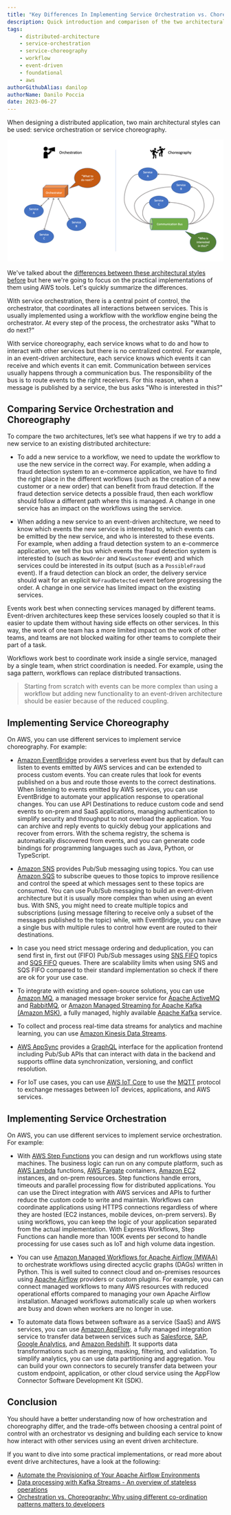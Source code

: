 ```yaml
---
title: "Key Differences In Implementing Service Orchestration vs. Choreography"
description: Quick introduction and comparison of the two architectural styles, service orchestration and service choreography, including an overview of possible implementations on AWS.
tags:
    - distributed-architecture
    - service-orchestration
    - service-choreography
    - workflow
    - event-driven
    - foundational
    - aws
authorGithubAlias: danilop
authorName: Danilo Poccia
date: 2023-06-27
---
```


When designing a distributed application, two main architectural styles can be used: service orchestration or service choreography.

![Choreography Vs Orchestration](images/choreography-vs-orchestration.png)

We've talked about the [differences between these architectural styles before](/posts/microservices-orchestration-choreography) but here we're going to focus on the practical implementations of them using AWS tools. Let's quickly summarize the differences.

With service orchestration, there is a central point of control, the orchestrator, that coordinates all interactions between services. This is usually implemented using a workflow with the workflow engine being the orchestrator. At every step of the process, the orchestrator asks "What to do next?"

With service choreography, each service knows what to do and how to interact with other services but there is no centralized control. For example, in an event-driven architecture, each service knows which events it can receive and which events it can emit. Communication between services usually happens through a communication bus. The responsibility of the bus is to route events to the right receivers. For this reason, when a message is published by a service, the bus asks "Who is interested in this?"

## Comparing Service Orchestration and Choreography

To compare the two architectures, let’s see what happens if we try to add a new service to an existing distributed architecture:

- To add a new service to a workflow, we need to update the workflow to use the new service in the correct way. For example, when adding a fraud detection system to an e-commerce application, we have to find the right place in the different workflows (such as the creation of a new customer or a new order) that can benefit from fraud detection. If the fraud detection service detects a possible fraud, then each workflow should follow a different path where this is managed. A change in one service has an impact on the workflows using the service.

- When adding a new service to an event-driven architecture, we need to know which events the new service is interested to, which events can be emitted by the new service, and who is interested to these events. For example, when adding a fraud detection system to an e-commerce application, we tell the bus which events the fraud detection system is interested to (such as `NewOrder` and `NewCustomer` event) and which services could be interested in its output (such as a `PossibleFraud` event). If a fraud detection can block an order, the delivery service should wait for an explicit `NoFraudDetected` event before progressing the order. A change in one service has limited impact on the existing services.

Events work best when connecting services managed by different teams. Event-driven architectures keep these services loosely coupled so that it is easier to update them without having side effects on other services. In this way, the work of one team has a more limited impact on the work of other teams, and teams are not blocked waiting for other teams to complete their part of a task.

Workflows work best to coordinate work inside a single service, managed by a single team, when strict coordination is needed. For example, using the saga pattern, workflows can replace distributed transactions.

> Starting from scratch with events can be more complex than using a workflow but adding new functionality to an event-driven architecture should be easier because of the reduced coupling.

## Implementing Service Choreography

On AWS, you can use different services to implement service choreography. For example:

- [Amazon EventBridge](https://docs.aws.amazon.com/eventbridge/index.html?sc_channel=el&sc_campaign=appswave&sc_content=event-driven-architectures-service-orchestration-vs-choreography&sc_geo=mult&sc_country=mult&sc_outcome=acq) provides a serverless event bus that by default can listen to events emitted by AWS services and can be extended to process custom events. You can create rules that look for events published on a bus and route those events to the correct destinations. When listening to events emitted by AWS services, you can use EventBridge to automate your application response to operational changes. You can use API Destinations to reduce custom code and send events to on-prem and SaaS applications, managing authentication to simplify security and throughput to not overload the application. You can archive and reply events to quickly debug your applications and recover from errors. With the schema registry, the schema is  automatically discovered from events, and you can generate code bindings for programming languages such as Java, Python, or TypeScript.

- [Amazon SNS](https://docs.aws.amazon.com/sns/latest/dg/welcome.html?sc_channel=el&sc_campaign=appswave&sc_content=event-driven-architectures-service-orchestration-vs-choreography&sc_geo=mult&sc_country=mult&sc_outcome=acq) provides Pub/Sub messaging using topics. You can use [Amazon SQS](https://docs.aws.amazon.com/AWSSimpleQueueService/latest/SQSDeveloperGuide/welcome.html?sc_channel=el&sc_campaign=appswave&sc_content=event-driven-architectures-service-orchestration-vs-choreography&sc_geo=mult&sc_country=mult&sc_outcome=acq) to subscribe queues to those topics to improve resilience and control the speed at which messages sent to these topics are consumed. You can use Pub/Sub messaging to build an event-driven architecture but it is usually more complex than when using an event bus. With SNS, you might need to create multiple topics and subscriptions (using message filtering to receive only a subset of the messages published to the topic) while, with EventBridge, you can have a single bus with multiple rules to control how event are routed to their destinations.

- In case you need strict message ordering and deduplication, you can send first in, first out (FIFO) Pub/Sub messages using [SNS FIFO](https://docs.aws.amazon.com/sns/latest/dg/sns-fifo-topics.html?sc_channel=el&sc_campaign=appswave&sc_content=event-driven-architectures-service-orchestration-vs-choreography&sc_geo=mult&sc_country=mult&sc_outcome=acq) topics and [SQS FIFO](https://docs.aws.amazon.com/AWSSimpleQueueService/latest/SQSDeveloperGuide/FIFO-queues.html?sc_channel=el&sc_campaign=appswave&sc_content=event-driven-architectures-service-orchestration-vs-choreography&sc_geo=mult&sc_country=mult&sc_outcome=acq) queues. There are scalability limits when using SNS and SQS FIFO compared to their standard implementation so check if there are ok for your use case.

- To integrate with existing and open-source solutions, you can use [Amazon MQ](https://docs.aws.amazon.com/amazon-mq/latest/developer-guide/welcome.html?sc_channel=el&sc_campaign=appswave&sc_content=event-driven-architectures-service-orchestration-vs-choreography&sc_geo=mult&sc_country=mult&sc_outcome=acq), a managed message broker service for [Apache ActiveMQ](https://activemq.apache.org) and [RabbitMQ](https://www.rabbitmq.com), or [Amazon Managed Streaming for Apache Kafka (Amazon MSK)](https://docs.aws.amazon.com/msk/latest/developerguide/what-is-msk.html?sc_channel=el&sc_campaign=appswave&sc_content=event-driven-architectures-service-orchestration-vs-choreography&sc_geo=mult&sc_country=mult&sc_outcome=acq), a fully managed, highly available [Apache Kafka](https://kafka.apache.org) service.

- To collect and process real-time data streams for analytics and machine learning, you can use [Amazon Kinesis Data Streams](https://docs.aws.amazon.com/streams/latest/dev/introduction.html?sc_channel=el&sc_campaign=appswave&sc_content=event-driven-architectures-service-orchestration-vs-choreography&sc_geo=mult&sc_country=mult&sc_outcome=acq).

- [AWS AppSync](https://docs.aws.amazon.com/appsync/latest/devguide/what-is-appsync.html?sc_channel=el&sc_campaign=appswave&sc_content=event-driven-architectures-service-orchestration-vs-choreography&sc_geo=mult&sc_country=mult&sc_outcome=acq) provides a [GraphQL](https://graphql.org) interface for the application frontend including Pub/Sub APIs that can interact with data in the backend and supports offline data synchronization, versioning, and conflict resolution.

- For IoT use cases, you can use [AWS IoT Core](https://docs.aws.amazon.com/iot/latest/developerguide/what-is-aws-iot.html?sc_channel=el&sc_campaign=appswave&sc_content=event-driven-architectures-service-orchestration-vs-choreography&sc_geo=mult&sc_country=mult&sc_outcome=acq) to use the [MQTT](https://mqtt.org) protocol to exchange messages between IoT devices, applications, and AWS services.

## Implementing Service Orchestration

On AWS, you can use different services to implement service orchestration. For example:

- With [AWS Step Functions](https://docs.aws.amazon.com/step-functions/latest/dg/welcome.html?sc_channel=el&sc_campaign=appswave&sc_content=event-driven-architectures-service-orchestration-vs-choreography&sc_geo=mult&sc_country=mult&sc_outcome=acq) you can design and run workflows using state machines. The business logic can run on any compute platform, such as [AWS Lambda](https://docs.aws.amazon.com/lambda/latest/dg/index.html?sc_channel=el&sc_campaign=appswave&sc_content=event-driven-architectures-service-orchestration-vs-choreography&sc_geo=mult&sc_country=mult&sc_outcome=acq) functions, [AWS Fargate](https://docs.aws.amazon.com/AmazonECS/latest/developerguide/index.html) containers, [Amazon EC2](https://docs.aws.amazon.com/ec2/?sc_channel=el&sc_campaign=appswave&sc_content=event-driven-architectures-service-orchestration-vs-choreography&sc_geo=mult&sc_country=mult&sc_outcome=acq) instances, and on-prem resources. Step functions handle errors, timeouts and parallel processing flow for distributed applications. You can use the Direct integration with AWS services and APIs to further reduce the custom code to write and maintain. Workflows can coordinate applications using HTTPS connections regardless of where they are hosted (EC2 instances, mobile devices, on-prem servers). By using workflows, you can keep the logic of your application separated from the actual implementation. With Express Workflows, Step Functions can handle more than 100K events per second to handle processing for use cases such as IoT and high volume data ingestion.

- You can use [Amazon Managed Workflows for Apache Airflow (MWAA)](https://docs.aws.amazon.com/mwaa/latest/userguide/what-is-mwaa.html?sc_channel=el&sc_campaign=appswave&sc_content=event-driven-architectures-service-orchestration-vs-choreography&sc_geo=mult&sc_country=mult&sc_outcome=acq) to orchestrate workflows using directed acyclic graphs (DAGs) written in Python. This is well suited to connect cloud and on-premises resources using [Apache Airflow](https://airflow.apache.org) providers or custom plugins. For example, you can connect managed workflows to many AWS resources with reduced operational efforts compared to managing your own Apache Airflow installation. Managed workflows automatically scale up when workers are busy and down when workers are no longer in use.

- To automate data flows between software as a service (SaaS) and AWS services, you can use [Amazon AppFlow](https://docs.aws.amazon.com/appflow/latest/userguide/index.html?sc_channel=el&sc_campaign=appswave&sc_content=event-driven-architectures-service-orchestration-vs-choreography&sc_geo=mult&sc_country=mult&sc_outcome=acq), a fully managed integration service to transfer data between services such as [Salesforce](https://www.salesforce.com/), [SAP](https://www.sap.com/), [Google Analytics](https://analytics.google.com/), and [Amazon Redshift](https://docs.aws.amazon.com/redshift/?sc_channel=el&sc_campaign=appswave&sc_content=event-driven-architectures-service-orchestration-vs-choreography&sc_geo=mult&sc_country=mult&sc_outcome=acq). It supports data transformations such as merging, masking, filtering, and validation. To simplify analytics, you can use data partitioning and aggregation. You can build your own connectors to securely transfer data between your custom endpoint, application, or other cloud service using the AppFlow Connector Software Development Kit (SDK).

## Conclusion

You should have a better understanding now of how orchestration and choreography differ, and the trade-offs between choosing a central point of control with an orchestrator vs designing and building each service to know how interact with other services using an event driven architecture.

If you want to dive into some practical implementations, or read more about event drive architectures, have a look at the following:

- [Automate the Provisioning of Your Apache Airflow Environments](/tutorials/automating-mwaa-environments-and-workflows)
- [Data processing with Kafka Streams - An overview of stateless operations](/tutorials/data-processing-with-kafka-streams-stateless-operations)
- [Orchestration vs. Choreography: Why using different co-ordination patterns matters to developers](/posts/microservices-orchestration-choreography)
